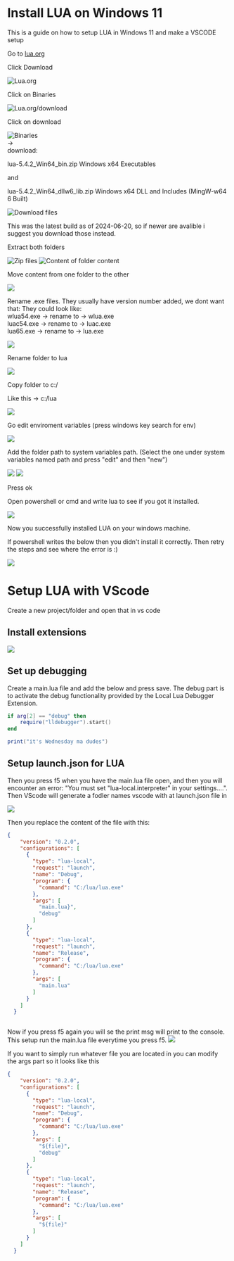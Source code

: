 # Install LUA on Windows 11
This is a guide on how to setup LUA in Windows 11 and make a VSCODE setup

Go to [lua.org](https://lua.org)  

Click Download  


![Lua.org](files/img/lua_web_00.png)

Click on Binaries  

![Lua.org/download](files/img/lua_web_01.png)

Click on download  

![Binaries](files/img/lua_web_02.png)  
->  
download:  

lua-5.4.2_Win64_bin.zip	Windows x64 Executables 

and

lua-5.4.2_Win64_dllw6_lib.zip	Windows x64 DLL and Includes
(MingW-w64 6 Built)  

![Download files](files/img/lua_web_03.png)

This was the latest build as of 2024-06-20, so if newer are avalible i suggest you download those instead.  

Extract both folders  

![Zip files](files/img/download_zip.png)
![Content of folder content](files/img/content_of_the_dl_folders.png)

Move content from one folder to the other  

![](files/img/copy_everything_to_one_folder.png)

Rename .exe files. They usually have version number added, we dont want that:
They could look like:  
wlua54.exe -> rename to -> wlua.exe  
luac54.exe -> rename to -> luac.exe  
lua65.exe -> rename to -> lua.exe  

![](files/img/rename_exe_files.png)

Rename folder to lua  

![](files/img/rename_folder_to_lua.png)

Copy folder to c:/  

Like this -> c:/lua  

![](files/img/copy_lua_folder_to_c_drive.png)


Go edit enviroment variables (press windows key search for env)  

![](files/img/find_edit_env_vars.png)

Add the folder path to system variables path. (Select the one under system variables named path and press "edit" and then  "new")  

![](files/img/find_path__press_edit.png)
![](files/img/add_lua_to_path.png)

Press ok

Open powershell or cmd and write lua to see if you got it installed.

![](files/img/open_powershell_write_lua.png)

Now you successfully installed LUA on your windows machine.

If powershell writes the below then you didn't install it correctly. Then retry the steps and see where the error is :)  

![](files/img/lua_not_installed_correctly_00.png)

# Setup LUA with VScode

Create a new project/folder and open that in vs code  

## Install extensions
![](files/img/vscode/install_extensions.png)

## Set up debugging
Create a main.lua file and add the below and press save. The debug part is to activate the debug functionality provided by the Local Lua Debugger Extension.
```LUA
if arg[2] == "debug" then
    require("lldebugger").start()
end

print("it's Wednesday ma dudes")
```


## Setup launch.json for LUA
Then you press f5 when you have the main.lua file open, and then you will encounter an error: "You must set "lua-local.interpreter" in your settings....". Then VScode will generate a fodler names vscode with at launch.json file in

![](files/img/vscode/vs_code_first_f5.png)

Then you replace the content of the file with this:

```JSON
{
    "version": "0.2.0",
    "configurations": [
      {
        "type": "lua-local",
        "request": "launch",
        "name": "Debug",
        "program": {
          "command": "C:/lua/lua.exe"
        },
        "args": [
          "main.lua}",
          "debug"
        ]
      },
      {
        "type": "lua-local",
        "request": "launch",
        "name": "Release",
        "program": {
          "command": "C:/lua/lua.exe"
        },
        "args": [
          "main.lua"
        ]
      }
    ]
  }
  
```

Now if you press f5 again you will se the print msg will print to the console. This setup run the main.lua file everytime you press f5.
![](files/img/vscode/first_lua_success.png)

If you want to simply run whatever file you are located in you can modify the args part so it looks like this 

```JSON
{
    "version": "0.2.0",
    "configurations": [
      {
        "type": "lua-local",
        "request": "launch",
        "name": "Debug",
        "program": {
          "command": "C:/lua/lua.exe"
        },
        "args": [
          "${file}",
          "debug"
        ]
      },
      {
        "type": "lua-local",
        "request": "launch",
        "name": "Release",
        "program": {
          "command": "C:/lua/lua.exe"
        },
        "args": [
          "${file}"
        ]
      }
    ]
  }
```
